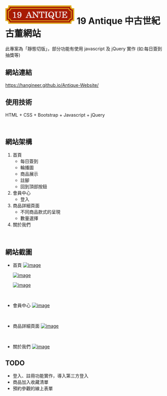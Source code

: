# ![](LOGO/logo.png "logo") 19 Antique 中古世紀古董網站 

此專案為「靜態切版」，部分功能有使用 javascript 及 jQuery 實作 (如:每日簽到抽獎等)

## 網站連結
https://hangineer.github.io/Antique-Website/

## 使用技術
HTML + CSS + Bootstrap + Javascript + jQuery

<br>

## 網站架構

1. 首頁
   - 每日簽到
   - 輪播圖
   - 商品展示
   - 註腳
   - 回到頂部按鈕
2. 會員中心
   - 登入
3. 商品詳細頁面
   - 不同商品款式的呈現
   - 數量選擇
4. 關於我們

<br>

## 網站截圖

- 首頁
  [![image](https://i.imgur.com/DnDHhLG.png "首頁輪播圖")](https://i.imgur.com/DnDHhLG.png)

   [![image](https://i.imgur.com/FoUS6Bj.png "首頁商品大圖")](https://i.imgur.com/FoUS6Bj)

   [![image](https://i.imgur.com/nd6ebV4.png "首頁商品大圖")](https://i.imgur.com/nd6ebV4d)

<br>

- 會員中心
  [![image](https://i.imgur.com/SEIUl7h.png "首頁商品大圖")](https://i.imgur.com/SEIUl7h)

<br>

- 商品詳細頁面
  [![image](https://i.imgur.com/rrMApzP.png "首頁商品大圖")](https://i.imgur.com/rrMApzP)

<br>

- 關於我們
  [![image](https://i.imgur.com/ah3p8hH.png "首頁商品大圖")](https://i.imgur.com/ah3p8hH)

## TODO

- 登入、註冊功能實作，導入第三方登入
- 商品加入收藏清單
- 預約參觀的線上表單

